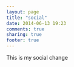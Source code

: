 ```yaml
---
layout: page
title: "social"
date: 2014-06-13 19:23
comments: true
sharing: true
footer: true
---
```

This is my social change
